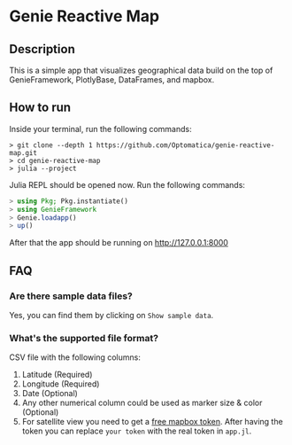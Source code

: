 # Genie Reactive Map
## Description
This is a simple app that visualizes geographical data build on the top of GenieFramework, PlotlyBase, DataFrames, and mapbox.

## How to run
Inside your terminal, run the following commands:
```console
> git clone --depth 1 https://github.com/Optomatica/genie-reactive-map.git
> cd genie-reactive-map
> julia --project

```
Julia REPL should be opened now. Run the following commands:
```julia
> using Pkg; Pkg.instantiate()
> using GenieFramework
> Genie.loadapp()
> up()

```
After that the app should be running on http://127.0.0.1:8000
## FAQ
### Are there sample data files?
Yes, you can find them by clicking on `Show sample data`.
### What's the supported file format?
CSV file with the following columns:
1. Latitude (Required)
2. Longitude (Required)
3. Date (Optional)
4. Any other numerical column could be used as marker size & color (Optional)
5. For satellite view you need to get a [free mapbox token](https://plotly.com/javascript/mapbox-layers/). After having the token you can replace `your token` with the real token in `app.jl`.
